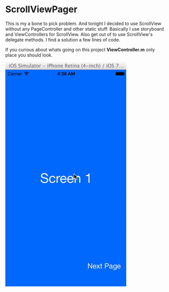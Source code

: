 ScrollViewPager 
===============

This is my a bone to pick problem. And tonight I decided to use ScrollView without any PageController and other static stuff.
Basically I use storyboard and ViewControllers for ScrollView. Also get out of to use ScrollView's delegate methods. I find a solution a few lines of code. 

If you curious about whats going on this project **ViewController.m** only place you should look.

![alt tag](https://raw.githubusercontent.com/serhatsezer/ScrollViewPager/master/app_look.gif)
